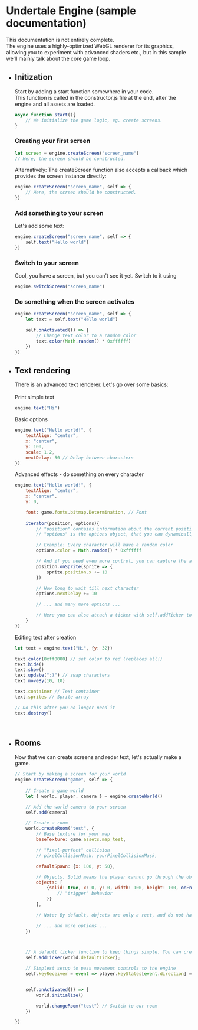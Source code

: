 # Undertale Engine (sample documentation)

This documentation is not entirely complete.<br>
The engine uses a highly-optimized WebGL renderer for its graphics, allowing you to experiment with advanced shaders etc., but in this sample we'll mainly talk about the core game loop.

- Initization
    -
    Start by adding a start function somewhere in your code.<br>
    This function is called in the constructor.js file at the end, after the engine and all assets are loaded.
    ```js
    async function start(){
        // We initialize the game logic, eg. create screens.
    }
    ```
    ### Creating your first screen
    ```js
    let screen = engine.createScreen("screen_name")
    // Here, the screen should be constructed.
    ```
    Alternatively: The createScreen function also accepts a callback which provides the screen instance directly:
    ```js
    engine.createScreen("screen_name", self => {
        // Here, the screen should be constructed.
    })
    ```
    ### Add something to your screen
    Let's add some text:
    ```js
    engine.createScreen("screen_name", self => {
        self.text("Hello world")
    })
    ```
    ### Switch to your screen
    Cool, you have a screen, but you can't see it yet. Switch to it using
    ```js
    engine.switchScreen("screen_name")
    ```
    ### Do something when the screen activates
    ```js
    engine.createScreen("screen_name", self => {
        let text = self.text("Hello world")

        self.onActivated(() => {
            // Change text color to a random color
            text.color(Math.random() * 0xffffff)
        })
    })
    ```
- Text rendering
    -
    There is an advanced text renderer.
    Let's go over some basics:<br><br>
    Print simple text
    ```js
    engine.text("Hi")
    ```

    Basic options
    ```js
    engine.text("Hello world!", {
        textAlign: "center",
        x: "center",
        y: 100,
        scale: 1.2,
        nextDelay: 50 // Delay between characters
    })
    ```

    Advanced effects - do something on every character
    ```js
    engine.text("Hello world!", {
        textAlign: "center",
        x: "center",
        y: 0,

        font: game.fonts.bitmap.Determination, // Font
        
        iterator(position, options){
            // "position" contains information about the current position
            // "options" is the options object, that you can dynamically edit

            // Example: Every character will have a random color
            options.color = Math.random() * 0xffffff

            // And if you need even more control, you can capture the actual character sprite:
            position.onSprite(sprite => {
                sprite.position.x += 10
            })

            // How long to wait till next character
            options.nextDelay += 10

            // ... and many more options ...

            // Here you can also attach a ticker with self.addTicker to make animations
        }
    })
    ```

    Editing text after creation
    ```js
    let text = engine.text("Hi", {y: 32})

    text.color(0xff0000) // set color to red (replaces all!)
    text.hide()
    text.show()
    text.update(":)") // swap characters
    text.moveBy(10, 10)

    text.container // Text container
    text.sprites // Sprite array

    // Do this after you no longer need it
    text.destroy()
    ```
<br>

- Rooms
    -
    Now that we can create screens and reder text, let's actually make a game.
    ```js
    // Start by making a screen for your world
    engine.createScreen("game", self => {
        
        // Create a game world
        let { world, player, camera } = engine.createWorld()

        // Add the world camera to your screen 
        self.add(camera)

        // Create a room
        world.createRoom("test", {
            // Base texture for your map
            baseTexture: game.assets.map_test,

            // "Pixel-perfect" collision
            // pixelCollisionMask: yourPixelCollisionMask,

            defaultSpawn: {x: 100, y: 50},

            // Objects. Solid means the player cannot go through the object.
            objects: [
                {solid: true, x: 0, y: 0, width: 100, height: 100, onEnter(){
                    // "trigger" behavior
                }}
            ],

            // Note: By default, objcets are only a rect, and do not have any visuals.

            // ... and more options ...
        })



        // A default ticker function to keep things simple. You can create your own ticker for more flexibility.
        self.addTicker(world.defaultTicker);

        // Simplest setup to pass movement controls to the engine
        self.keyReceiver = event => player.keyStates[event.direction] = event.down;


        self.onActivated(() => {
            world.initialize()

            world.changeRoom("test") // Switch to our room
        })

    })

    ```

